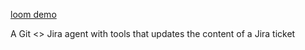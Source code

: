 [loom demo](https://www.loom.com/share/60b89d468a6f4eba8cec539b36c48001?sid=5f31ba0d-e215-48be-bf39-618d8656b2fa)

A Git <> Jira agent with tools that updates the content of a Jira ticket
